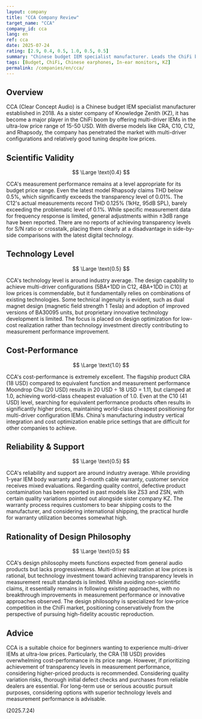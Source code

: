 ```yaml
---
layout: company
title: "CCA Company Review"
target_name: "CCA"
company_id: cca
lang: en
ref: cca
date: 2025-07-24
rating: [2.9, 0.4, 0.5, 1.0, 0.5, 0.5]
summary: "Chinese budget IEM specialist manufacturer. Leads the ChiFi boom alongside sister company KZ, but measurement performance remains budget-tier and far from transparency levels. Excellent cost-performance but challenges in technology level and scientific validity"
tags: [Budget, ChiFi, Chinese earphones, In-ear monitors, KZ]
permalink: /companies/en/cca/
---
```

## Overview

CCA (Clear Concept Audio) is a Chinese budget IEM specialist manufacturer established in 2018. As a sister company of Knowledge Zenith (KZ), it has become a major player in the ChiFi boom by offering multi-driver IEMs in the ultra-low price range of 15-50 USD. With diverse models like CRA, C10, C12, and Rhapsody, the company has penetrated the market with multi-driver configurations and relatively good tuning despite low prices.

## Scientific Validity

$$ \Large \text{0.4} $$

CCA's measurement performance remains at a level appropriate for its budget price range. Even the latest model Rhapsody claims THD below 0.5%, which significantly exceeds the transparency level of 0.01%. The C12's actual measurements record THD 0.125% (1kHz, 95dB SPL), barely exceeding the problematic level of 0.1%. While specific measurement data for frequency response is limited, general adjustments within ±3dB range have been reported. There are no reports of achieving transparency levels for S/N ratio or crosstalk, placing them clearly at a disadvantage in side-by-side comparisons with the latest digital technology.

## Technology Level

$$ \Large \text{0.5} $$

CCA's technology level is around industry average. The design capability to achieve multi-driver configurations (5BA+1DD in C12, 4BA+1DD in C10) at low prices is commendable, but it fundamentally relies on combinations of existing technologies. Some technical ingenuity is evident, such as dual magnet design (magnetic field strength 1 Tesla) and adoption of improved versions of BA30095 units, but proprietary innovative technology development is limited. The focus is placed on design optimization for low-cost realization rather than technology investment directly contributing to measurement performance improvement.

## Cost-Performance

$$ \Large \text{1.0} $$

CCA's cost-performance is extremely excellent. The flagship product CRA (18 USD) compared to equivalent function and measurement performance Moondrop Chu (20 USD) results in 20 USD ÷ 18 USD = 1.11, but clamped at 1.0, achieving world-class cheapest evaluation of 1.0. Even at the C10 (41 USD) level, searching for equivalent performance products often results in significantly higher prices, maintaining world-class cheapest positioning for multi-driver configuration IEMs. China's manufacturing industry vertical integration and cost optimization enable price settings that are difficult for other companies to achieve.

## Reliability & Support

$$ \Large \text{0.5} $$

CCA's reliability and support are around industry average. While providing 1-year IEM body warranty and 3-month cable warranty, customer service receives mixed evaluations. Regarding quality control, defective product contamination has been reported in past models like ZS3 and ZSN, with certain quality variations pointed out alongside sister company KZ. The warranty process requires customers to bear shipping costs to the manufacturer, and considering international shipping, the practical hurdle for warranty utilization becomes somewhat high.

## Rationality of Design Philosophy

$$ \Large \text{0.5} $$

CCA's design philosophy meets functions expected from general audio products but lacks progressiveness. Multi-driver realization at low prices is rational, but technology investment toward achieving transparency levels in measurement result standards is limited. While avoiding non-scientific claims, it essentially remains in following existing approaches, with no breakthrough improvements in measurement performance or innovative approaches observed. The design philosophy is specialized for low-price competition in the ChiFi market, positioning conservatively from the perspective of pursuing high-fidelity acoustic reproduction.

## Advice

CCA is a suitable choice for beginners wanting to experience multi-driver IEMs at ultra-low prices. Particularly, the CRA (18 USD) provides overwhelming cost-performance in its price range. However, if prioritizing achievement of transparency levels in measurement performance, considering higher-priced products is recommended. Considering quality variation risks, thorough initial defect checks and purchases from reliable dealers are essential. For long-term use or serious acoustic pursuit purposes, considering options with superior technology levels and measurement performance is advisable.

(2025.7.24)
